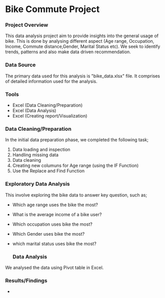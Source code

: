 # Bike Commute Project

### Project Overview

This data analysis project aim to provide insights into the general usage of bike. This is done by analysing different aspect (Age range, Occupation, Income, Commute distance,Gender, Marital Status etc). We seek to identify trends, patterns and also make data driven recommendation.

### Data Source

The primary data used for this analysis is "bike_data.xlsx" file. It comprises of detailed information used for the analysis.

### Tools 

- Excel (Data Cleaning/Preparation)
- Excel (Data Analysis)
- Excel (Creating report/Visualization)

### Data Cleaning/Preparation

In the initial data preparation phase, we completed the following task;
 1. Data loading and inspection
 2. Handling missing data
 3. Data cleaning
 4. Creating new columuns for Age range (using the IF Function)
 5. Use the Replace and Find Function

### Exploratory Data Analysis

This involve exploring the bike data to answer key question, such as;

- Which age range uses the bike the most?
- What is the average income of a bike user?
- Which occupation uses bike the most?
- Which Gender uses bike the most?
- which marital status uses bike the most?
  
  ### Data Analysis
We analysed the data using Pivot table in Excel.
  
   ### Results/Findings
-
